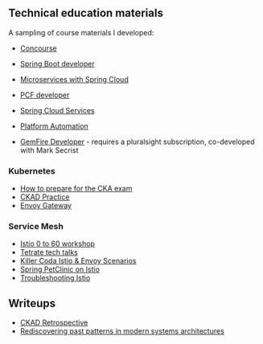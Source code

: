 

## Technical education materials

A sampling of course materials I developed:

- [Concourse](https://eitansuez.github.io/concourse-lessons/)
- [Spring Boot developer](https://eitansuez.github.io/boot2-course/)

- [Microservices with Spring Cloud](https://eitansuez.github.io/springcloud_course/)
- [PCF developer](https://eitansuez.github.io/pcfdev-asciidoc/)
- [Spring Cloud Services](https://eitansuez.github.io/scs-2day/)

- [Platform Automation](https://eitansuez.github.io/platform-automation-training/)

- [GemFire Developer](https://www.pluralsight.com/courses/gemfire-developer-pivotal) - requires a pluralsight subscription, co-developed with Mark Secrist

### Kubernetes

- [How to prepare for the CKA exam](https://kube.academy/courses/how-to-prepare-for-the-cka-exam)
- [CKAD Practice](https://kube.academy/courses/ckad-practice)
- [Envoy Gateway](https://eitansuez.github.io/eg-webinar/)

### Service Mesh

- [Istio 0 to 60 workshop](https://tetratelabs.github.io/istio-0to60/)
- [Tetrate tech talks](https://tetratelabs.github.io/tetrate-tech-talks/)
- [Killer Coda Istio & Envoy Scenarios](https://killercoda.com/eitansuez)
- [Spring PetClinic on Istio](https://eitansuez.github.io/spring-petclinic-istio/)
- [Troubleshooting Istio](https://tetrateio.github.io/istio-troubleshoot/)

## Writeups

- [CKAD Retrospective](./writeups/ckad-retrospective.md)
- [Rediscovering past patterns in modern systems architectures](./writeups/istio-di.md)
